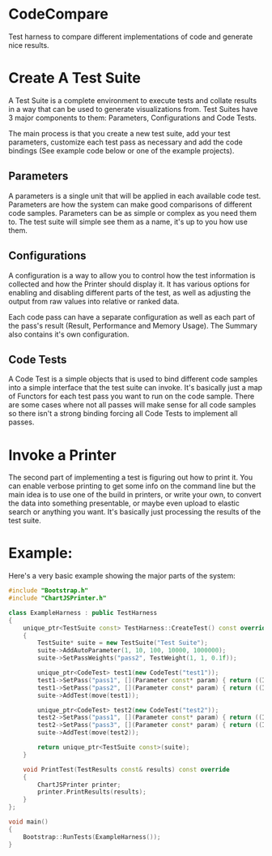 # CodeCompare
Test harness to compare different implementations of code and generate nice results.

# Create A Test Suite
A Test Suite is a complete environment to execute tests and collate results in a way that can be used to generate visualizations from. Test Suites have 3 major components to them: Parameters, Configurations and Code Tests.

The main process is that you create a new test suite, add your test parameters, customize each test pass as necessary and add the code bindings (See example code below or one of the example projects).

## Parameters
A parameters is a single unit that will be applied in each available code test. Parameters are how the system can make good comparisons of different code samples. Parameters can be as simple or complex as you need them to. The test suite will simple see them as a name, it's up to you how use them.

## Configurations
A configuration is a way to allow you to control how the test information is collected and how the Printer should display it. It has various options for enabling and disabling different parts of the test, as well as adjusting the output from raw values into relative or ranked data.

Each code pass can have a separate configuration as well as each part of the pass's result (Result, Performance and Memory Usage). The Summary also contains it's own configuration.

## Code Tests
A Code Test is a simple objects that is used to bind different code samples into a simple interface that the test suite can invoke. It's basically just a map of Functors for each test pass you want to run on the code sample. There are some cases where not all passes will make sense for all code samples so there isn't a strong binding forcing all Code Tests to implement all passes.

# Invoke a Printer
The second part of implementing a test is figuring out how to print it. You can enable verbose printing to get some info on the command line but the main idea is to use one of the build in printers, or write your own, to convert the data into something presentable, or maybe even upload to elastic search or anything you want. It's basically just processing the results of the test suite.

# Example:
Here's a very basic example showing the major parts of the system:
```c++
#include "Bootstrap.h"
#include "ChartJSPrinter.h"

class ExampleHarness : public TestHarness
{
	unique_ptr<TestSuite const> TestHarness::CreateTest() const override
	{
		TestSuite* suite = new TestSuite("Test Suite");
		suite->AddAutoParameter(1, 10, 100, 10000, 1000000);
		suite->SetPassWeights("pass2", TestWeight(1, 1, 0.1f));

		unique_ptr<CodeTest> test1(new CodeTest("test1"));
		test1->SetPass("pass1", [](Parameter const* param) { return ((IntParameter const*)param)->GetValue() * 50; });
		test1->SetPass("pass2", [](Parameter const* param) { return ((IntParameter const*)param)->GetValue() * 100; });
		suite->AddTest(move(test1));

		unique_ptr<CodeTest> test2(new CodeTest("test2"));
		test2->SetPass("pass1", [](Parameter const* param) { return ((IntParameter const*)param)->GetValue() * 100; });
		test2->SetPass("pass3", [](Parameter const* param) { return ((IntParameter const*)param)->GetValue() * 200; });
		suite->AddTest(move(test2));

		return unique_ptr<TestSuite const>(suite);
	}

	void PrintTest(TestResults const& results) const override
	{
		ChartJSPrinter printer;
		printer.PrintResults(results);
	}
};

void main()
{
	Bootstrap::RunTests(ExampleHarness());
}
```
